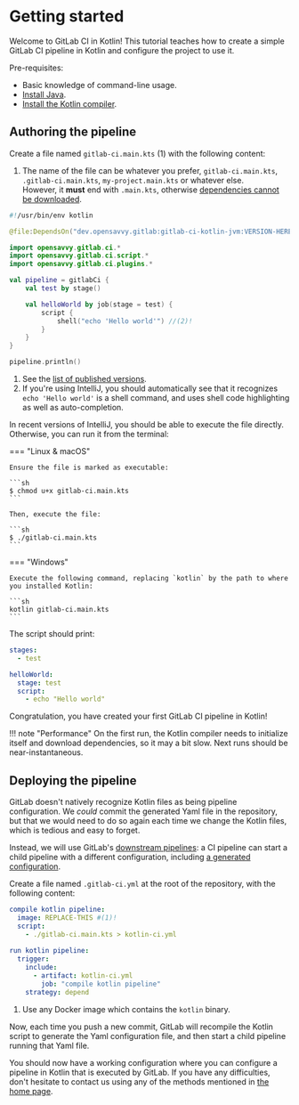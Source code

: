 # Getting started

Welcome to GitLab CI in Kotlin! This tutorial teaches how to create a simple GitLab CI pipeline in Kotlin and configure the project to use it.

Pre-requisites:

- Basic knowledge of command-line usage.
- [Install Java](https://www.java.com/en/download/help/download_options.html).
- [Install the Kotlin compiler](https://kotlinlang.org/docs/command-line.html).

## Authoring the pipeline

<div class="annotate" markdown>

Create a file named `gitlab-ci.main.kts` (1) with the following content:

</div>

1. The name of the file can be whatever you prefer, `gitlab-ci.main.kts`, `.gitlab-ci.main.kts`, `my-project.main.kts` or whatever else.<br/>
   However, it **must** end with `.main.kts`, otherwise [dependencies cannot be downloaded](https://github.com/Kotlin/kotlin-script-examples/blob/master/jvm/main-kts/MainKts.md).

```kotlin
#!/usr/bin/env kotlin

@file:DependsOn("dev.opensavvy.gitlab:gitlab-ci-kotlin-jvm:VERSION-HERE") //(1)!

import opensavvy.gitlab.ci.*
import opensavvy.gitlab.ci.script.*
import opensavvy.gitlab.ci.plugins.*

val pipeline = gitlabCi {
	val test by stage()

	val helloWorld by job(stage = test) {
		script {
			shell("echo 'Hello world'") //(2)!
		}
	}
}

pipeline.println()
```

1. See the [list of published versions](https://gitlab.com/opensavvy/automation/gitlab-ci.kt/-/releases).
2. If you're using IntelliJ, you should automatically see that it recognizes `echo 'Hello world'` is a shell command, and uses shell code highlighting as well as auto-completion.

In recent versions of IntelliJ, you should be able to execute the file directly. Otherwise, you can run it from the terminal:

=== "Linux & macOS"

    Ensure the file is marked as executable:

    ```sh
    $ chmod u+x gitlab-ci.main.kts
    ```

    Then, execute the file:

    ```sh
    $ ./gitlab-ci.main.kts
    ```

=== "Windows"

    Execute the following command, replacing `kotlin` by the path to where you installed Kotlin:

    ```sh
    kotlin gitlab-ci.main.kts
    ```

The script should print:
```yaml
stages:
  - test

helloWorld:
  stage: test
  script:
    - echo "Hello world"
```

Congratulation, you have created your first GitLab CI pipeline in Kotlin!

!!! note "Performance"
    On the first run, the Kotlin compiler needs to initialize itself and download dependencies, so it may a bit slow. Next runs should be near-instantaneous.

## Deploying the pipeline

GitLab doesn't natively recognize Kotlin files as being pipeline configuration. We _could_ commit the generated Yaml file in the repository, but that we would need to do so again each time we change the Kotlin files, which is tedious and easy to forget.

Instead, we will use GitLab's [downstream pipelines](https://docs.gitlab.com/ee/ci/pipelines/downstream_pipelines.html): a CI pipeline can start a child pipeline with a different configuration, including [a generated configuration](https://docs.gitlab.com/ee/ci/pipelines/downstream_pipelines.html#dynamic-child-pipelines).

Create a file named `.gitlab-ci.yml` at the root of the repository, with the following content:
```yaml
compile kotlin pipeline:
  image: REPLACE-THIS #(1)!
  script:
    - ./gitlab-ci.main.kts > kotlin-ci.yml
  
run kotlin pipeline:
  trigger:
    include:
      - artifact: kotlin-ci.yml
        job: "compile kotlin pipeline"
    strategy: depend
```

1. Use any Docker image which contains the `kotlin` binary.

Now, each time you push a new commit, GitLab will recompile the Kotlin script to generate the Yaml configuration file, and then start a child pipeline running that Yaml file.

You should now have a working configuration where you can configure a pipeline in Kotlin that is executed by GitLab.
If you have any difficulties, don't hesitate to contact us using any of the methods mentioned in [the home page](../index.md).
